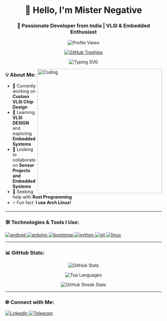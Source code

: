 <h1 align="center">👋 Hello, I'm Mister Negative</h1>
<h3 align="center">🌟 Passionate Developer from India | VLSI & Embedded Enthusiast</h3>

<!-- Profile Views Badge -->
<p align="center">
  <img src="https://komarev.com/ghpvc/?username=misternegative21&label=Profile%20Views&color=0e75b6&style=flat-square" alt="Profile Views" />
</p>

<!-- GitHub Trophies with a Modern Dark Theme -->
<p align="center">
  <a href="https://github.com/ryo-ma/github-profile-trophy">
    <img src="https://github-profile-trophy.vercel.app/?username=misternegative21&theme=onedark&no-frame=true&no-bg=true&margin-w=15" alt="GitHub Trophies" />
  </a>
</p>

<!-- Dynamic Typing Effect for Introduction -->
<p align="center">
  <img src="https://readme-typing-svg.herokuapp.com?color=%2300F700&center=true&vCenter=true&width=500&lines=Welcome+to+my+GitHub+Profile!;I+am+a+VLSI+%26+Embedded+Developer;Always+learning+new+things!" alt="Typing SVG">
</p>

<!-- Developer GIF -->
<img align="right" alt="Coding" width="400" src="https://media.giphy.com/media/qgQUggAC3Pfv687qPC/giphy.gif">

### 💡 About Me:
- 🔭 Currently working on **Custom VLSI Chip Design**
- 🌱 Learning **VLSI DESIGN** and exploring **Embedded Systems**
- 👯 Looking to collaborate on **Sensor Projects and Embedded Systems**
- 🤝 Seeking help with **Rust Programming**
- ⚡ Fun fact: **I use Arch Linux!**
  
---

### 🛠️ Technologies & Tools I Use:

<!-- Using modern flat icons for tech stack -->
<p align="left">
  <a href="https://developer.android.com" target="_blank">
    <img src="https://img.shields.io/badge/Android-3DDC84?style=for-the-badge&logo=android&logoColor=white" alt="android" />
  </a>
  <a href="https://www.arduino.cc/" target="_blank">
    <img src="https://img.shields.io/badge/Arduino-00979D?style=for-the-badge&logo=arduino&logoColor=white" alt="arduino" />
  </a>
  <a href="https://getbootstrap.com" target="_blank">
    <img src="https://img.shields.io/badge/Bootstrap-563D7C?style=for-the-badge&logo=bootstrap&logoColor=white" alt="bootstrap" />
  </a>
  <a href="https://www.python.org/" target="_blank">
    <img src="https://img.shields.io/badge/Python-3776AB?style=for-the-badge&logo=python&logoColor=white" alt="python" />
  </a>
  <a href="https://git-scm.com/" target="_blank">
    <img src="https://img.shields.io/badge/Git-F05032?style=for-the-badge&logo=git&logoColor=white" alt="git" />
  </a>
  <a href="https://www.linux.org/" target="_blank">
    <img src="https://img.shields.io/badge/Linux-FCC624?style=for-the-badge&logo=linux&logoColor=black" alt="linux" />
  </a>
  <!-- Add more tech tools similarly -->
</p>

---

### 📊 GitHub Stats:

<!-- GitHub Stats with a Modern Theme -->
<p align="center">
  <img src="https://github-readme-stats.vercel.app/api?username=misternegative21&show_icons=true&theme=material-palenight&hide_border=true" alt="GitHub Stats" />
</p>

<!-- Most Used Languages -->
<p align="center">
  <img src="https://github-readme-stats.vercel.app/api/top-langs/?username=misternegative21&layout=compact&theme=material-palenight&hide_border=true" alt="Top Languages" />
</p>

<!-- GitHub Streak Stats -->
<p align="center">
  <img src="https://github-readme-streak-stats.herokuapp.com/?user=misternegative21&theme=material-palenight&hide_border=true" alt="GitHub Streak Stats" />
</p>

---

### 🌐 Connect with Me:

<!-- Social Links with Material-UI Inspired Badges -->
<p align="left">
  <a href="https://www.linkedin.com/in/rajarshi-mondal-5b70a9228/" target="blank">
    <img src="https://img.shields.io/badge/LinkedIn-0077B5?style=for-the-badge&logo=linkedin&logoColor=white" alt="LinkedIn" />
  </a>
  <a href="https://t.me/BURNINGFIREBLAZE" target="blank">
    <img src="https://img.shields.io/badge/Telegram-2CA5E0?style=for-the-badge&logo=telegram&logoColor=white" alt="Telegram" />
  </a>
  <!-- Add more social badges similarly -->
</p>
